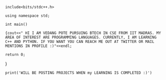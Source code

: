 	include<bits/stdc++.h>

	using namespace std;

	int main()

	{cout<<" HI I AM VEDANG POTE PURSUING BTECH IN CSE FROM IIT MADRAS. MY AREA OF INTEREST ARE PROGRAMMING LANGUAGES. CURRENTLY, I AM LEARNING C++ AND PYTHON. IF YOU WANT YOU CAN REACH ME OUT AT TWITTER OR MAIL MENTIONS IN PROFILE :)"<<endl;

	return 0;

  }

	print('WILL BE POSTING PROJECTS WHEN my LEARNING IS COMPLETED :)')


